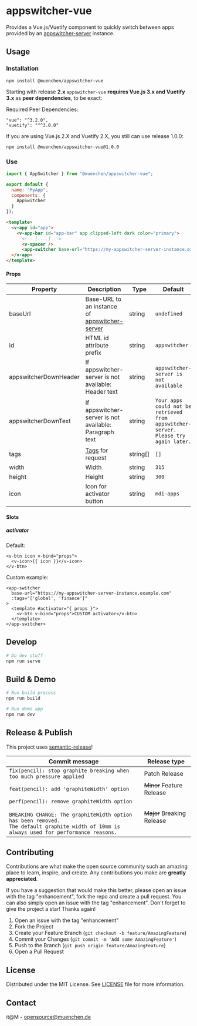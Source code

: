 # appswitcher-vue

Provides a Vue.js/Vuetify component to quickly switch between apps provided by an [appswitcher-server](https://github.com/it-at-m/appswitcher-server) instance.

## Usage

### Installation

```console
npm install @muenchen/appswitcher-vue
```

Starting with release **2.x** `appswitcher-vue` **requires Vue.js 3.x and Vuetify 3.x** as **peer dependencies**, to be exact:

Required Peer Dependencies:

```
"vue": "^3.2.0",
"vuetify": "^^3.0.0"
```

If you are using Vue.js 2.X and Vuetify 2.X, you still can use release 1.0.0:

```console
npm install @muenchen/appswitcher-vue@1.0.0
```

### Use

```js
import { AppSwitcher } from "@muenchen/appswitcher-vue";
```

```js
export default {
  name: "MyApp",
  components: {
    AppSwitcher
  }
});
```

```html
<template>
  <v-app id="app">
    <v-app-bar id="app-bar" app clipped-left dark color="primary">
      <!-- [....] -->
      <v-spacer />
      <app-switcher base-url="https://my-appswitcher-server-instance.example.com" :tags="['global', 'finance']"/>
  </v-app>
</template>
```

#### Props

| Property              | Description                                                                                    | Type     | Default                                                                             |
| --------------------- | ---------------------------------------------------------------------------------------------- | -------- | ----------------------------------------------------------------------------------- |
| baseUrl               | Base-URL to an instance of [appswitcher-server](https://github.com/it-at-m/appswitcher-server) | string   | `undefined`                                                                         |
| id                    | HTML id attribute prefix                                                                       | string   | `appswitcher`                                                                       |
| appswitcherDownHeader | If appswitcher-server is not available: Header text                                            | string   | `appswitcher-server is not available`                                               |
| appswitcherDownText   | If appswitcher-server is not available: Paragraph text                                         | string   | `Your apps could not be retrieved from appswitcher-server. Please try again later.` |
| tags                  | [Tags](https://github.com/it-at-m/appswitcher-server?tab=readme-ov-file#tags) for request      | string[] | `[]`                                                                                |
| width                 | Width                                                                                          | string   | `315`                                                                               |
| height                | Height                                                                                         | string   | `300`                                                                               |
| icon                  | Icon for activator button                                                                      | string   | `mdi-apps`                                                                          |

#### Slots

##### activator

Default:

```vue
<v-btn icon v-bind="props">
  <v-icon>{{ icon }}</v-icon>
</v-btn>
```

Custom example:

```vue
<app-switcher
  base-url="https://my-appswitcher-server-instance.example.com"
  :tags="['global', 'finance']"
>
  <template #activator="{ props }">
    <v-btn v-bind="props">CUSTOM activator</v-btn>
  </template>
</app-switcher>
```

## Develop

```bash
# Do dev stuff
npm run serve
```

## Build & Demo

```bash
# Run build process
npm run build
```

```bash
# Run demo app
npm run dev
```

## Release & Publish

This project uses [semantic-release](https://github.com/semantic-release/semantic-release)!

| Commit message                                                                                                                                                                                   | Release type               |
| ------------------------------------------------------------------------------------------------------------------------------------------------------------------------------------------------ | -------------------------- |
| `fix(pencil): stop graphite breaking when too much pressure applied`                                                                                                                             | Patch Release              |
| `feat(pencil): add 'graphiteWidth' option`                                                                                                                                                       | ~~Minor~~ Feature Release  |
| `perf(pencil): remove graphiteWidth option`<br><br>`BREAKING CHANGE: The graphiteWidth option has been removed.`<br>`The default graphite width of 10mm is always used for performance reasons.` | ~~Major~~ Breaking Release |

## Contributing

Contributions are what make the open source community such an amazing place to learn, inspire, and create. Any contributions you make are **greatly appreciated**.

If you have a suggestion that would make this better, please open an issue with the tag "enhancement", fork the repo and create a pull request. You can also simply open an issue with the tag "enhancement".
Don't forget to give the project a star! Thanks again!

1. Open an issue with the tag "enhancement"
2. Fork the Project
3. Create your Feature Branch (`git checkout -b feature/AmazingFeature`)
4. Commit your Changes (`git commit -m 'Add some AmazingFeature'`)
5. Push to the Branch (`git push origin feature/AmazingFeature`)
6. Open a Pull Request

## License

Distributed under the MIT License. See [LICENSE](LICENSE) file for more information.

## Contact

it@M - <opensource@muenchen.de>
